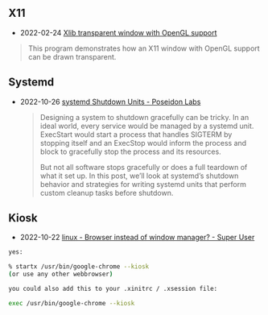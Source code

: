 

## X11
- 2022-02-24 [Xlib transparent window with OpenGL support](https://gist.github.com/je-so/903479/834dfd78705b16ec5f7bbd10925980ace4049e17)
> This program demonstrates how an X11 window with OpenGL support  can be drawn transparent.

## Systemd

- 2022-10-26 [systemd Shutdown Units - Poseidon Labs](https://www.psdn.io/posts/systemd-shutdown-unit/)

  > Designing a system to shutdown gracefully can be tricky. In an ideal world, every service would be managed by a systemd unit. ExecStart would start a process that handles SIGTERM by stopping itself and an  ExecStop would inform the process and block to gracefully stop the process and its resources.
  >
  > But not all software stops gracefully or does a full teardown of what it set up. In this post, we’ll look at systemd’s shutdown behavior and strategies for writing systemd units that perform custom cleanup tasks before shutdown.

## Kiosk

- 2022-10-22 [linux - Browser instead of window manager? - Super User](https://superuser.com/questions/219511/browser-instead-of-window-manager)
```sh
yes:

% startx /usr/bin/google-chrome --kiosk
(or use any other webbrowser)

you could also add this to your .xinitrc / .xsession file:

exec /usr/bin/google-chrome --kiosk
```
